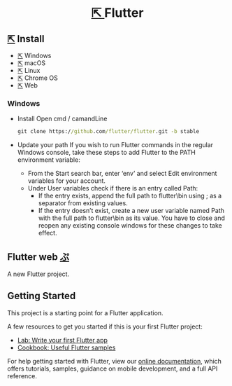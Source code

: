 <h1 align=center>
  <a href=https://flutter.dev>
    ⇱
  </a>
  Flutter
</h1>

## [⇱](https://flutter.dev/docs/get-started/install) Install
- [⇱](https://flutter.dev/docs/get-started/install/windows) Windows
- [⇱](https://flutter.dev/docs/get-started/install/macos) macOS
- [⇱](https://flutter.dev/docs/get-started/install/linux) Linux
- [⇱](https://flutter.dev/docs/get-started/install/linux) Chrome OS
- [⇱](https://flutter.dev/docs/get-started/web) Web

### Windows
+ Install
  Open cmd / camandLine 
  ```cmd
  git clone https://github.com/flutter/flutter.git -b stable
  ```
+ Update your path
  If you wish to run Flutter commands in the regular Windows console, take these steps to add Flutter to the PATH environment   variable:

  - From the Start search bar, enter ‘env’ and select Edit environment variables for your account.
  - Under User variables check if there is an entry called Path:
    + If the entry exists, append the full path to flutter\bin using ; as a separator from existing values.
    + If the entry doesn’t exist, create a new user variable named Path with the full path to flutter\bin as its value.
  You have to close and reopen any existing console windows for these changes to take effect.
## Flutter web [ぷ](https://ShivaShirsath.github.io/flutter-web)
A new Flutter project.

## Getting Started

This project is a starting point for a Flutter application.

A few resources to get you started if this is your first Flutter project:

- [Lab: Write your first Flutter app](https://flutter.dev/docs/get-started/codelab)
- [Cookbook: Useful Flutter samples](https://flutter.dev/docs/cookbook)

For help getting started with Flutter, view our
[online documentation](https://flutter.dev/docs), which offers tutorials,
samples, guidance on mobile development, and a full API reference.
